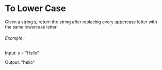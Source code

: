 # To Lower Case

Given a string s, return the string after replacing every uppercase letter with the same lowercase letter.

###### Example :

Input: s = "Hello"

Output: "hello"